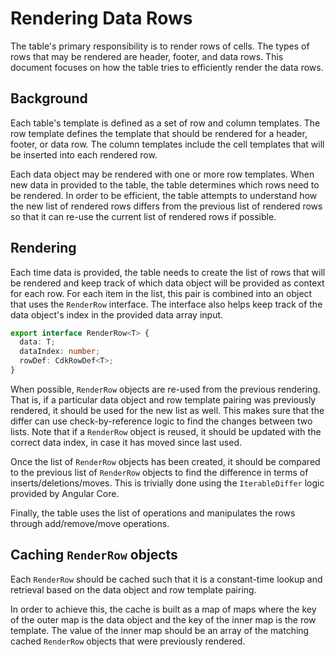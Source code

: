 # Rendering Data Rows

The table's primary responsibility is to render rows of cells. The types of rows that may be rendered are header,
footer, and data rows. This document focuses on how the table tries to efficiently render the data rows.

## Background

Each table's template is defined as a set of row and column templates. The row template defines the template that should
be rendered for a header, footer, or data row. The column templates include the cell templates that will be inserted
into each rendered row.

Each data object may be rendered with one or more row templates. When new data in provided to the table, the table
determines which rows need to be rendered. In order to be efficient, the table attempts to understand how the new list
of rendered rows differs from the previous list of rendered rows so that it can re-use the current list of rendered rows
if possible.

## Rendering

Each time data is provided, the table needs to create the list of rows that will be rendered and keep track of which
data object will be provided as context for each row. For each item in the list, this pair is combined into an object
that uses the `RenderRow` interface. The interface also helps keep track of the data object's index in the provided
data array input.

```ts
export interface RenderRow<T> {
  data: T;
  dataIndex: number;
  rowDef: CdkRowDef<T>;
}
```

When possible, `RenderRow` objects are re-used from the previous rendering. That is, if a particular data object and row
template pairing was previously rendered, it should be used for the new list as well. This makes sure that the
differ can use check-by-reference logic to find the changes between two lists. Note that if a `RenderRow` object is
reused, it should be updated with the correct data index, in case it has moved since last used.

Once the list of `RenderRow` objects has been created, it should be compared to the previous list of `RenderRow`
objects to find the difference in terms of inserts/deletions/moves. This is trivially done using the `IterableDiffer`
logic provided by Angular Core.

Finally, the table uses the list of operations and manipulates the rows through add/remove/move operations.

## Caching `RenderRow` objects

Each `RenderRow` should be cached such that it is a constant-time lookup and retrieval based on the data object and
row template pairing.

In order to achieve this, the cache is built as a map of maps where the key of the outer map is the data object and
the key of the inner map is the row template. The value of the inner map should be an array of the matching cached
`RenderRow` objects that were previously rendered.

